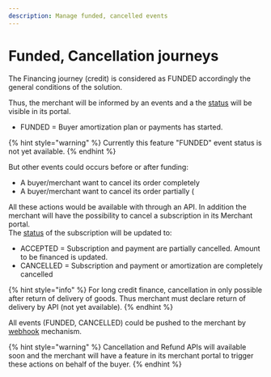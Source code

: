 ```yaml
---
description: Manage funded, cancelled events
---
```


# Funded, Cancellation journeys

The Financing journey (credit) is considered as FUNDED accordingly the general conditions of the solution.&#x20;

Thus, the merchant will be informed by an events and a the [status](e-financing-status-life-cycle.md) will be visible in its portal.&#x20;

* FUNDED = Buyer amortization plan or payments has started.

{% hint style="warning" %}
Currently this feature "FUNDED" event status is not yet available.
{% endhint %}

But other events could occurs before or after funding:

* A buyer/merchant want to cancel its order completely&#x20;
* A buyer/merchant want to cancel its order partially (

All these actions would be available with through an API. In addition the merchant will have the possibility to cancel  a subscription in its Merchant portal. \
The [status](e-financing-status-life-cycle.md) of the subscription will be updated to:

* ACCEPTED = Subscription and payment are partially cancelled. Amount to be financed is updated.&#x20;
* CANCELLED = Subscription and payment or amortization are completely  cancelled

{% hint style="info" %}
For long credit finance, cancellation in only possible after return of delivery of goods. Thus merchant must declare return of delivery by API (not yet available). &#x20;
{% endhint %}

All events (FUNDED, CANCELLED) could be pushed to the merchant by [webhook](broken-reference) mechanism.

{% hint style="warning" %}
Cancellation and Refund APIs will available soon and the merchant will have a feature in its merchant portal to trigger these actions on behalf of the buyer.&#x20;
{% endhint %}


